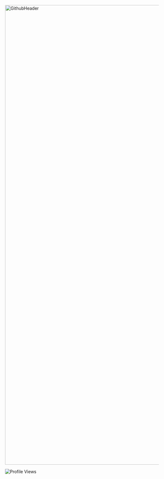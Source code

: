 <img width="1500" alt="GithubHeader" src="https://user-images.githubusercontent.com/62347408/147595828-50e52306-35c9-4fb9-99f4-f9c361b2d150.png">



![Profile Views](https://komarev.com/ghpvc/?username=msbygt)

